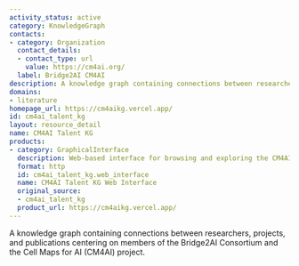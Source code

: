 ```yaml
---
activity_status: active
category: KnowledgeGraph
contacts:
- category: Organization
  contact_details:
  - contact_type: url
    value: https://cm4ai.org/
  label: Bridge2AI CM4AI
description: A knowledge graph containing connections between researchers, projects, and publications centering on members of the Bridge2AI Consortium and the Cell Maps for AI (CM4AI) project.
domains:
- literature
homepage_url: https://cm4aikg.vercel.app/
id: cm4ai_talent_kg
layout: resource_detail
name: CM4AI Talent KG
products:
- category: GraphicalInterface
  description: Web-based interface for browsing and exploring the CM4AI Talent Knowledge Graph
  format: http
  id: cm4ai_talent_kg.web_interface
  name: CM4AI Talent KG Web Interface
  original_source:
  - cm4ai_talent_kg
  product_url: https://cm4aikg.vercel.app/
---
```

A knowledge graph containing connections between researchers, projects, and publications centering on members of the Bridge2AI Consortium and the Cell Maps for AI (CM4AI) project.

